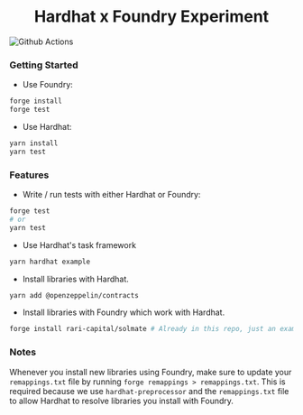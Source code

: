 # <h1 align="center"> Hardhat x Foundry Experiment </h1>

![Github Actions](https://github.com/jaybuidl/hardhat-foundry-template/workflows/test/badge.svg)

### Getting Started

 * Use Foundry: 
```bash
forge install
forge test
```

 * Use Hardhat:
```bash
yarn install
yarn test
```

### Features

 * Write / run tests with either Hardhat or Foundry:
```bash
forge test
# or
yarn test
```

 * Use Hardhat's task framework
```bash
yarn hardhat example
```

 * Install libraries with Hardhat.
```bash
yarn add @openzeppelin/contracts
```

 * Install libraries with Foundry which work with Hardhat.
```bash
forge install rari-capital/solmate # Already in this repo, just an example
```

### Notes

Whenever you install new libraries using Foundry, make sure to update your `remappings.txt` file by running `forge remappings > remappings.txt`. This is required because we use `hardhat-preprocessor` and the `remappings.txt` file to allow Hardhat to resolve libraries you install with Foundry.
